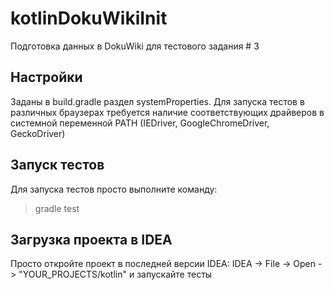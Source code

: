 # kotlinDokuWikiInit
Подготовка данных в DokuWiki для тестового задания # 3

## Настройки
Заданы в build.gradle раздел systemProperties. Для запуска тестов в различных браузерах требуется наличие соответствующих драйверов в системной переменной PATH (IEDriver, GoogleChromeDriver, GeckoDriver)

## Запуск тестов
Для запуска тестов просто выполните команду:
> gradle test

## Загрузка проекта в IDEA
Просто откройте проект в последней версии IDEA: IDEA -> File -> Open -> "YOUR_PROJECTS/kotlin" и запускайте тесты

